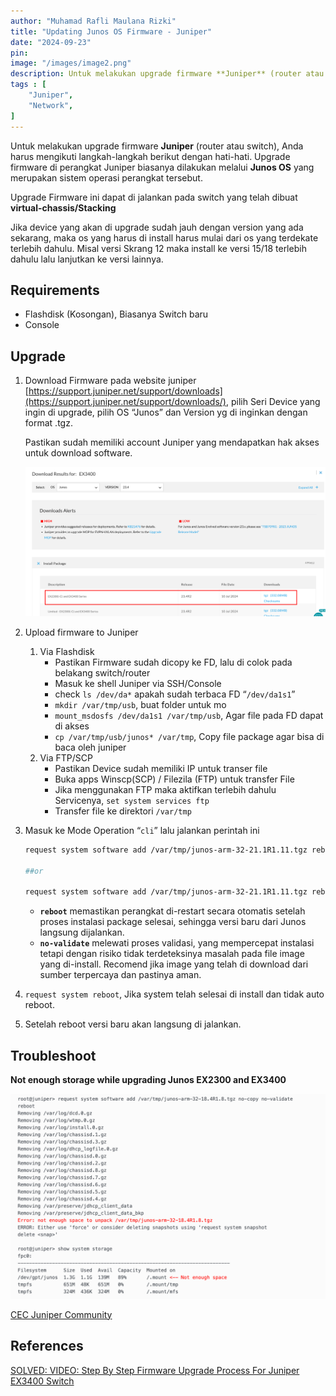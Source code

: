 ```yaml
---
author: "Muhamad Rafli Maulana Rizki"
title: "Updating Junos OS Firmware - Juniper"
date: "2024-09-23"
pin: 
image: "/images/image2.png"
description: Untuk melakukan upgrade firmware **Juniper** (router atau switch), Anda harus mengikuti langkah-langkah berikut dengan hati-hati. Upgrade firmware di perangkat Juniper biasanya dilakukan melalui **Junos OS** yang merupakan sistem operasi perangkat tersebut."
tags : [
    "Juniper",
    "Network",
]
---
```


Untuk melakukan upgrade firmware **Juniper** (router atau switch), Anda harus mengikuti langkah-langkah berikut dengan hati-hati. Upgrade firmware di perangkat Juniper biasanya dilakukan melalui **Junos OS** yang merupakan sistem operasi perangkat tersebut.

Upgrade Firmware ini dapat di jalankan pada switch yang telah dibuat **virtual-chassis/Stacking**

Jika device yang akan di upgrade sudah jauh dengan version yang ada sekarang, maka os yang harus di install harus mulai dari os yang terdekate terlebih dahulu. Misal versi Skrang 12 maka install ke versi 15/18 terlebih dahulu lalu lanjutkan ke versi lainnya.

## Requirements

- Flashdisk (Kosongan), Biasanya Switch baru
- Console

## Upgrade

1. Download Firmware pada website juniper [https://support.juniper.net/support/downloads](https://support.juniper.net/support/downloads/), pilih Seri Device yang ingin di upgrade, pilih OS “Junos” dan Version yg di inginkan dengan format .tgz.  
    
    Pastikan sudah memiliki account Juniper yang mendapatkan hak akses untuk download software. 

    ![image.png](./images/image.png)

2. Upload firmware to Juniper
    1. Via Flashdisk
        - Pastikan Firmware sudah dicopy ke FD, lalu di colok pada belakang switch/router
        - Masuk ke shell Juniper via SSH/Console
        - check `ls /dev/da*` apakah sudah terbaca FD “`/dev/da1s1`”
        - `mkdir /var/tmp/usb`, buat folder untuk mo
        - `mount_msdosfs /dev/da1s1 /var/tmp/usb`, Agar file pada FD dapat di akses
        - `cp /var/tmp/usb/junos* /var/tmp`, Copy file package agar bisa di baca oleh juniper
    2. Via FTP/SCP
        - Pastikan Device sudah memiliki IP untuk transer file
        - Buka apps Winscp(SCP) / Filezila (FTP) untuk transfer File
        - Jika menggunakan FTP maka aktifkan terlebih dahulu Servicenya, `set system services ftp`
        - Transfer file ke direktori `/var/tmp`
3. Masuk ke Mode Operation “`cli`” lalu jalankan perintah ini
    
    ```bash
    request system software add /var/tmp/junos-arm-32-21.1R1.11.tgz reboot
    
    ##or
    
    request system software add /var/tmp/junos-arm-32-21.1R1.11.tgz reboot no-validate
    ```
    
    - **`reboot`** memastikan perangkat di-restart secara otomatis setelah proses instalasi package selesai, sehingga versi baru dari Junos langsung dijalankan.
    - **`no-validate`** melewati proses validasi, yang mempercepat instalasi tetapi dengan risiko tidak terdeteksinya masalah pada file image yang di-install. Recomend jika image yang telah di download dari sumber terpercaya dan pastinya aman.
3. `request system reboot`, Jika system telah selesai di install dan tidak auto reboot.
4. Setelah reboot versi baru akan langsung di jalankan.

## Troubleshoot

**Not enough storage while upgrading Junos EX2300 and EX3400**

![image.png](./images/image1.png)

[CEC Juniper Community](https://supportportal.juniper.net/s/article/EX-Not-enough-storage-while-upgrading-Junos-EX2300-and-EX3400?language=en_US)

## References

[SOLVED: VIDEO: Step By Step Firmware Upgrade Process For Juniper EX3400 Switch](https://www.urtech.ca/2021/07/solved-video-step-by-step-firmware-upgrade-process-for-juniper-ex3400-switch/)